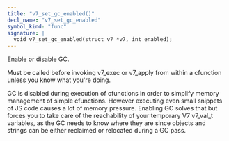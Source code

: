 ```yaml
---
title: "v7_set_gc_enabled()"
decl_name: "v7_set_gc_enabled"
symbol_kind: "func"
signature: |
  void v7_set_gc_enabled(struct v7 *v7, int enabled);
---
```


Enable or disable GC.

Must be called before invoking v7_exec or v7_apply
from within a cfunction unless you know what you're doing.

GC is disabled during execution of cfunctions in order to simplify
memory management of simple cfunctions.
However executing even small snippets of JS code causes a lot of memory
pressure. Enabling GC solves that but forces you to take care of the
reachability of your temporary V7 v7_val_t variables, as the GC needs
to know where they are since objects and strings can be either reclaimed
or relocated during a GC pass. 

